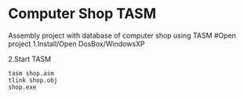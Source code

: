 # Computer Shop TASM
Assembly project with database of computer shop using TASM
#Open project
1.Install/Open DosBox/WindowsXP

2.Start TASM
```
tasm shop.asm
tlink shop.obj
shop.exe
```

